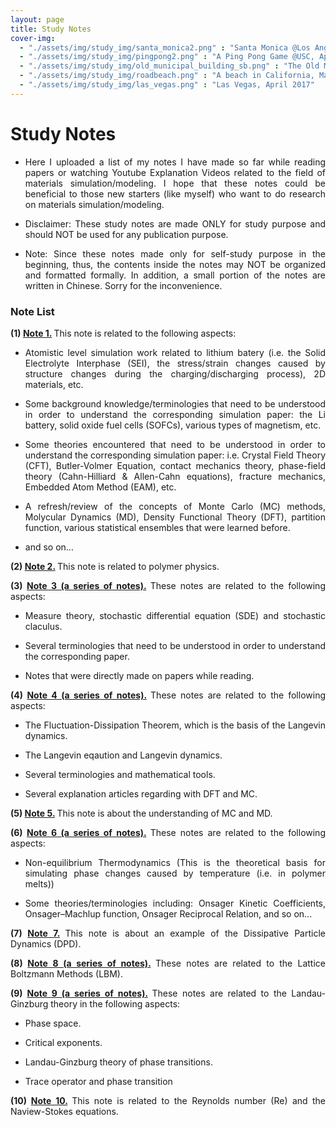 ```yaml
---
layout: page
title: Study Notes
cover-img: 
  - "./assets/img/study_img/santa_monica2.png" : "Santa Monica @Los Angeles, Nov 2015"
  - "./assets/img/study_img/pingpong2.png" : "A Ping Pong Game @USC, April 2016"
  - "./assets/img/study_img/old_municipal_building_sb.png" : "The Old Municipal Building @Santa Barbara, CA, Aug 2016"
  - "./assets/img/study_img/roadbeach.png" : "A beach in California, May 2017"
  - "./assets/img/study_img/las_vegas.png" : "Las Vegas, April 2017"
---
```


# Study Notes
* <p style="text-align: justify"> Here I uploaded a list of my notes I have made so far while reading papers or watching Youtube Explanation Videos related to the field of materials simulation/modeling. I hope that these notes could be beneficial to those new starters (like myself) who want to do research on materials simulation/modeling. </p>

* <p style="text-align: justify"> Disclaimer: These study notes are made ONLY for study purpose and should NOT be used for any publication purpose.</p>

* <p style="text-align: justify"> Note: Since these notes made only for self-study purpose in the beginning, thus, the contents inside the notes may NOT be organized and formatted formally. In addition, a small portion of the notes are written in Chinese. Sorry for the inconvenience. </p>

### Note List

<p style="text-align: justify"> <b> (1) <a href="https://drive.google.com/file/d/17VUj4x5F_xWbiXH6Oa8aY5jmYBa_DSl7/view?usp=sharing">Note 1.</a> </b> This note is related to the following aspects: </p>

- <p style="text-align: justify">  Atomistic level simulation work related to lithium batery (i.e. the Solid Electrolyte Interphase (SEI), the stress/strain changes caused by structure changes during the charging/discharging process), 2D materials, etc. </p>

- <p style="text-align: justify"> Some background knowledge/terminologies that need to be understood in order to understand the corresponding simulation paper: the Li battery, solid oxide fuel cells (SOFCs), various types of magnetism, etc. </p>

- <p style="text-align: justify"> Some theories encountered that need to be understood in order to understand the corresponding simulation paper: i.e. Crystal Field Theory (CFT), Butler-Volmer Equation, contact mechanics theory, phase-field theory (Cahn-Hilliard & Allen-Cahn equations), fracture mechanics, Embedded Atom Method (EAM), etc. </p>
  
- <p style="text-align: justify"> A refresh/review of the concepts of Monte Carlo (MC) methods, Molycular Dynamics (MD), Density Functional Theory (DFT), partition function, various statistical ensembles that were learned before. </p>
  
- <p style="text-align: justify"> and so on... </p>

<p style="text-align: justify"> </p>



<p style="text-align: justify"> <b> (2) <a href="https://drive.google.com/file/d/1W4BBIAQgd0X23NuhGTa0ZcQCDsOOuzkI/view?usp=sharing">Note 2.</a> </b> This note is related to polymer physics. </p>

<p style="text-align: justify"> </p>



<p style="text-align: justify"> <b> (3) <a href="https://drive.google.com/drive/folders/1yjzFr1w7Tml5DMsqAJ6hP2c2s6N4aq0S?usp=sharing">Note 3 (a series of notes).</a> </b> These notes are related to the following aspects: </p>

- <p style="text-align: justify"> Measure theory, stochastic differential equation (SDE) and stochastic claculus. </p>

- <p style="text-align: justify"> Several terminologies that need to be understood in order to understand the corresponding paper. </p>

- <p style="text-align: justify"> Notes that were directly made on papers while reading. </p>

<p style="text-align: justify"> </p>



<p style="text-align: justify"> <b> (4) <a href="https://drive.google.com/drive/folders/198Q3xKglre_yNkWnau_A_4KK9t9ybcp0?usp=sharing">Note 4 (a series of notes).</a> </b> These notes are related to the following aspects: </p>

- <p style="text-align: justify"> The Fluctuation-Dissipation Theorem, which is the basis of the Langevin dynamics. </p>

- <p style="text-align: justify"> The Langevin eqaution and Langevin dynamics. </p>

- <p style="text-align: justify"> Several terminologies and mathematical tools. </p>

- <p style="text-align: justify"> Several explanation articles regarding with DFT and MC. </p>

<p style="text-align: justify"> </p>



<p style="text-align: justify"> <b> (5) <a href="https://drive.google.com/file/d/1Fkz4bwapsaWZNMSFAKXwl7kZSydHpQv5/view?usp=sharing">Note 5.</a> </b> This note is about the understanding of MC and MD. </p>

<p style="text-align: justify"> </p>



<p style="text-align: justify"> <b> (6) <a href="https://drive.google.com/drive/folders/1STlXH31OVrcdqXXXhn1wQw4qt-aEBy0n?usp=sharing">Note 6 (a series of notes).</a> </b> These notes are related to the following aspects: </p>

- <p style="text-align: justify"> Non-equilibrium Thermodynamics (This is the theoretical basis for simulating phase changes caused by temperature (i.e. in polymer melts))</p>

- <p style="text-align: justify"> Some theories/terminologies including: Onsager Kinetic Coefficients, Onsager–Machlup function, Onsager Reciprocal Relation, and so on... </p>

<p style="text-align: justify"> </p>



<p style="text-align: justify"> <b> (7) <a href="https://drive.google.com/file/d/1zHPnoG_ifda7WFq5lECKJAb2ZBPtkNQO/view?usp=sharing">Note 7.</a> </b> This note is about an example of the Dissipative Particle Dynamics (DPD). </p>

<p style="text-align: justify"> </p>



<p style="text-align: justify"> <b> (8) <a href="https://drive.google.com/drive/folders/107L-JYqCPOddcQ3E0qHeuIz5OA7Ayb5L?usp=sharing">Note 8 (a series of notes).</a> </b> These notes are related to the Lattice Boltzmann Methods (LBM). </p>

<p style="text-align: justify"> </p>



<p style="text-align: justify"> <b> (9) <a href="https://drive.google.com/drive/folders/1xk27urM1dFVMYPSYagm1ps2MIpxQBQk5?usp=sharing">Note 9 (a series of notes).</a> </b> These notes are related to the Landau-Ginzburg theory in the following aspects: </p>

- <p style="text-align: justify"> Phase space. </p>

- <p style="text-align: justify"> Critical exponents. </p>

- <p style="text-align: justify"> Landau-Ginzburg theory of phase transitions. </p>

- <p style="text-align: justify"> Trace operator and phase transition </p>

<p style="text-align: justify"> </p>



<p style="text-align: justify"> <b> (10) <a href="https://drive.google.com/file/d/1gI_B-gzNL3P3xuXzXAO9uvvM9_g0sYMv/view?usp=sharing">Note 10.</a> </b> This note is related to the Reynolds number (Re) and the Naview-Stokes equations. </p>

<p style="text-align: justify"> </p>


